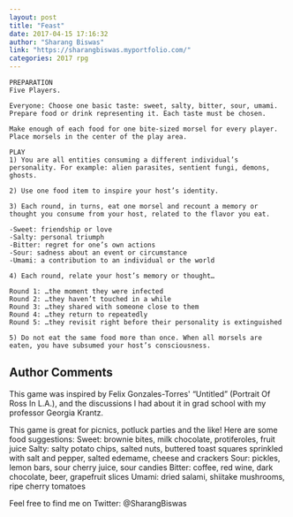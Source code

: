 ```yaml
---
layout: post
title: "Feast"
date: 2017-04-15 17:16:32
author: "Sharang Biswas"
link: "https://sharangbiswas.myportfolio.com/"
categories: 2017 rpg
---
```

```
PREPARATION
Five Players.
 
Everyone: Choose one basic taste: sweet, salty, bitter, sour, umami.  Prepare food or drink representing it. Each taste must be chosen.
 
Make enough of each food for one bite-sized morsel for every player. Place morsels in the center of the play area.
 
PLAY
1) You are all entities consuming a different individual’s personality. For example: alien parasites, sentient fungi, demons, ghosts.
 
2) Use one food item to inspire your host’s identity.
 
3) Each round, in turns, eat one morsel and recount a memory or thought you consume from your host, related to the flavor you eat.
 
-Sweet: friendship or love
-Salty: personal triumph
-Bitter: regret for one’s own actions
-Sour: sadness about an event or circumstance
-Umami: a contribution to an individual or the world
 
4) Each round, relate your host’s memory or thought…
 
Round 1: …the moment they were infected
Round 2: …they haven’t touched in a while
Round 3: …they shared with someone close to them
Round 4: …they return to repeatedly
Round 5: …they revisit right before their personality is extinguished
 
5) Do not eat the same food more than once. When all morsels are eaten, you have subsumed your host’s consciousness.
```
## Author Comments 

This game was inspired by Felix Gonzales-Torres' “Untitled” (Portrait Of Ross In L.A.), and the discussions I had about it in grad school with my professor Georgia Krantz.

This game is great for picnics, potluck parties and the like! Here are some food suggestions:
Sweet: brownie bites, milk chocolate, protiferoles, fruit juice
Salty: salty potato chips, salted nuts, buttered toast squares sprinkled with salt and pepper, salted edemame, cheese and crackers
Sour: pickles, lemon bars, sour cherry juice, sour candies
Bitter: coffee, red wine, dark chocolate, beer, grapefruit slices
Umami: dried salami, shiitake mushrooms, ripe cherry tomatoes

Feel free to find me on Twitter: @SharangBiswas
